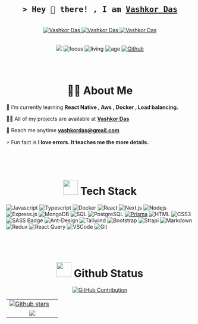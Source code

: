 <!-- Intro  -->

<h2 align="center">
 <samp>&gt; Hey 👋 there! , I am
  <b>
    <a target="_blank" href="https://vashkordas.netlify.app/">Vashkor Das</a>
  </b>
  </samp>
</h2>
<br />

<div align="center">
 <a href="https://vashkordas.netlify.app/" target="blank">
  <img src="https://img.shields.io/badge/Website-DC143C?style=for-the-badge&logo=medium&logoColor=white" alt="Vashkor Das" />
 </a>
 <a href="https://www.linkedin.com/in/vashkordas/" target="_blank">
  <img src="https://img.shields.io/badge/LinkedIn-0077B5?style=for-the-badge&logo=linkedin&logoColor=white" alt="Vashkor Das"/>
 </a>
 <a href="https://facebook.com/vashkor.fb" target="_blank">
  <img src="https://img.shields.io/badge/Facebook-20BEFF?&style=for-the-badge&logo=facebook&logoColor=white" alt="Vashkor Das"  />
 </a> 
</div>
<br />

<div align="center">

[![](https://visitcount.itsvg.in/api?id=vashkor-das&icon=5&color=12)](https://visitcount.itsvg.in)
![focus](https://img.shields.io/badge/focus-Full%20Stack-brightgreen)
![living](https://img.shields.io/badge/living-Barishal-blue)
![age](https://img.shields.io/badge/Age-26-blueviolet)
[![Github](https://img.shields.io/github/followers/vashkor-das?label=Follow&style=social)](https://github.com/vashkor-das)

</div>
<br /><br />

<h1 align="center">👨‍💻 About Me</h1>

🌱 I’m currently learning <strong> React Native , Aws , Docker , Load balancing.</strong>

👨‍💻 All of my projects are available at <strong> <a href='https://vashkordas.netlify.app/'>Vashkor Das</a> </strong>

📧 Reach me anytime <strong> <a href="mailto:vashkordas@gmail.com" target="_blank" rel="noopener">vashkordas@gmail.com</a> </strong>

⚡ Fun fact is <strong>I love errors. It teaches me the more details. </strong>

<br/>
<br/>

<h1 align="center">
  <img src="https://media2.giphy.com/media/QssGEmpkyEOhBCb7e1/giphy.gif?cid=ecf05e47a0n3gi1bfqntqmob8g9aid1oyj2wr3ds3mg700bl&rid=giphy.gif"
        width='40' />
  Tech Stack
</h1>

![Javascript](https://img.shields.io/badge/Javascript-F0DB4F?style=for-the-badge&labelColor=black&logo=javascript&logoColor=F0DB4F)
![Typescript](https://img.shields.io/badge/Typescript-007acc?style=for-the-badge&labelColor=black&logo=typescript&logoColor=007acc)
![Docker](https://img.shields.io/badge/Docker-2496ED?style=for-the-badge&labelColor=black&logo=docker&logoColor=2496ED)
![React](https://img.shields.io/badge/-React-61DBFB?style=for-the-badge&labelColor=black&logo=react&logoColor=61DBFB)
![Next.js](https://img.shields.io/badge/next.js-000000?style=for-the-badge&logo=nextdotjs&logoColor=white)
![Nodejs](https://img.shields.io/badge/Nodejs-3C873A?style=for-the-badge&labelColor=black&logo=node.js&logoColor=3C873A)
![Express.js](https://img.shields.io/badge/Express.js-000000?style=for-the-badge&logo=express&logoColor=white)
![MongoDB](https://img.shields.io/badge/MongoDB-4EA94B?style=for-the-badge&logo=mongodb&logoColor=white)
![SQL](https://img.shields.io/badge/SQL-003B57?style=for-the-badge&labelColor=333&logo=sql&logoColor=003B57)
![PostgreSQL](https://img.shields.io/badge/PostgreSQL-336791?style=for-the-badge&labelColor=000&logo=postgresql&logoColor=336791)
[![Prisma](https://img.shields.io/badge/Prisma-2D3748?style=for-the-badge&labelColor=000&logo=prisma&logoColor=3C873A)](https://www.prisma.io/)
![HTML](https://img.shields.io/badge/HTML5-E34F26?style=for-the-badge&logo=html5&logoColor=white)
![CSS3](https://img.shields.io/badge/CSS3-1572B6?style=for-the-badge&logo=css3&logoColor=white)
![SASS Badge](https://img.shields.io/badge/Sass-CC6699?style=for-the-badge&logo=sass&logoColor=white)
![Ant-Design](https://img.shields.io/badge/AntDesign-0170FE?style=for-the-badge&logo=antdesign&logoColor=white)
![Tailwind](https://img.shields.io/badge/Tailwind_CSS-092749?style=for-the-badge&logo=tailwindcss&logoColor=06B6D4&labelColor=000000)
![Bootstrap](https://img.shields.io/badge/Bootstrap-563D7C?style=for-the-badge&logo=bootstrap&logoColor=white)
![Strapi](https://img.shields.io/badge/strapi-2E7EEA?style=for-the-badge&logo=strapi&logoColor=white)
![Markdown](https://img.shields.io/badge/Markdown-000000?style=for-the-badge&logo=markdown&logoColor=white)
![Redux](https://img.shields.io/badge/Redux-593D88?style=for-the-badge&logo=redux&logoColor=white)
![React Query](https://img.shields.io/badge/-React_Query-FF4154?style=for-the-badge&logo=react%20query&logoColor=white)
![VSCode](https://img.shields.io/badge/Visual_Studio-0078d7?style=for-the-badge&logo=visual%20studio&logoColor=white)
![Git](https://img.shields.io/badge/Git-F05032?style=for-the-badge&logo=git&logoColor=white)

<br/>
<br/>


<h1 align="center">
  <img src="https://github.blog/wp-content/uploads/2020/09/github-stars-logo_Color.png" width="40"/>
    Github Status
</h1>


<div align="center">
  <a href="https://github.com/vashkor-das">
    <img src="https://github-profile-summary-cards.vercel.app/api/cards/profile-details?username=vashkor-das&theme=radical" alt="GitHub Contribution"/>
  </a>
</div>

<table align="center">
    <tr>
        <td>
            <a href="https://github.com/vashkor-das"><img alt="Github stars" src="https://denvercoder1-github-readme-stats.vercel.app/api?username=vashkor-das&show_icons=true&count_private=true&theme=radical&border_color=7F3FBF&bg_color=0D1117&title_color=F85D7F&icon_color=F8D866"/></a>
        </td>
        <td>
          <img alt="" src="https://github-readme-stats.vercel.app/api/top-langs/?username=vashkor-das&layout=donut&theme=radical&count_private=true&hide=html,css,scss,python">
        </td>
    </tr>
    <tr>
        <td colspan="2" align="center"><img align="center"
                src="https://github-readme-streak-stats.herokuapp.com?user=vashkor-das&theme=radical&hide_border=true">
        </td>
    </tr>
</table>
